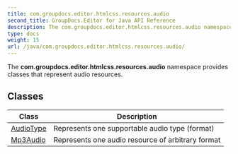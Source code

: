 ```yaml
---
title: com.groupdocs.editor.htmlcss.resources.audio
second_title: GroupDocs.Editor for Java API Reference
description: The com.groupdocs.editor.htmlcss.resources.audio namespace provides classes that represent audio resources.
type: docs
weight: 15
url: /java/com.groupdocs.editor.htmlcss.resources.audio/
---
```


The **com.groupdocs.editor.htmlcss.resources.audio** namespace provides classes that represent audio resources.


## Classes

| Class | Description |
| --- | --- |
| [AudioType](../com.groupdocs.editor.htmlcss.resources.audio/audiotype) | Represents one supportable audio type (format) |
| [Mp3Audio](../com.groupdocs.editor.htmlcss.resources.audio/mp3audio) | Represents one audio resource of arbitrary format |
